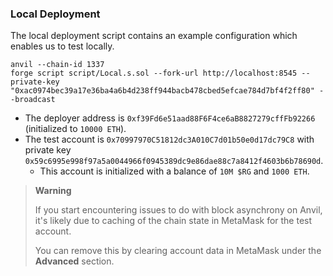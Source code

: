 ### Local Deployment

The local deployment script contains an example configuration which enables us to test locally. 

```shell
anvil --chain-id 1337
forge script script/Local.s.sol --fork-url http://localhost:8545 --private-key "0xac0974bec39a17e36ba4a6b4d238ff944bacb478cbed5efcae784d7bf4f2ff80" --broadcast
```

- The deployer address is `0xf39Fd6e51aad88F6F4ce6aB8827279cffFb92266` (initialized to `10000 ETH`).
- The test account is `0x70997970C51812dc3A010C7d01b50e0d17dc79C8` with private key `0x59c6995e998f97a5a0044966f0945389dc9e86dae88c7a8412f4603b6b78690d`.
  - This account is initialized with a balance of `10M $RG` and `1000 ETH`.


> **Warning**
> 
> If you start encountering issues to do with block asynchrony on Anvil, it's likely due to caching of the chain state in MetaMask for the test account.
> 
> You can remove this by clearing account data in MetaMask under the __Advanced__ section.

